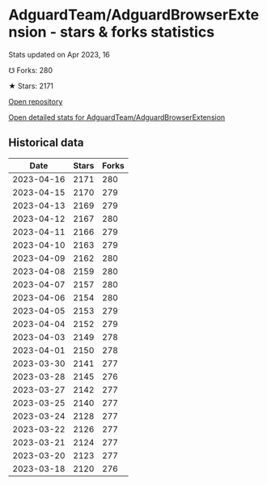 # AdguardTeam/AdguardBrowserExtension - stars & forks statistics

Stats updated on Apr 2023, 16

☋ Forks: 280

★ Stars: 2171

[Open repository](https://github.com/AdguardTeam/AdguardBrowserExtension)

[Open detailed stats for AdguardTeam/AdguardBrowserExtension](https://reviewgithub.com/rep/AdguardTeam/AdguardBrowserExtension)

## Historical data
| Date | Stars | Forks |
|------|-------|-------|
| 2023-04-16 | 2171 | 280 | 
| 2023-04-15 | 2170 | 279 | 
| 2023-04-13 | 2169 | 279 | 
| 2023-04-12 | 2167 | 280 | 
| 2023-04-11 | 2166 | 279 | 
| 2023-04-10 | 2163 | 279 | 
| 2023-04-09 | 2162 | 280 | 
| 2023-04-08 | 2159 | 280 | 
| 2023-04-07 | 2157 | 280 | 
| 2023-04-06 | 2154 | 280 | 
| 2023-04-05 | 2153 | 279 | 
| 2023-04-04 | 2152 | 279 | 
| 2023-04-03 | 2149 | 278 | 
| 2023-04-01 | 2150 | 278 | 
| 2023-03-30 | 2141 | 277 | 
| 2023-03-28 | 2145 | 276 | 
| 2023-03-27 | 2142 | 277 | 
| 2023-03-25 | 2140 | 277 | 
| 2023-03-24 | 2128 | 277 | 
| 2023-03-22 | 2126 | 277 | 
| 2023-03-21 | 2124 | 277 | 
| 2023-03-20 | 2123 | 277 | 
| 2023-03-18 | 2120 | 276 | 

